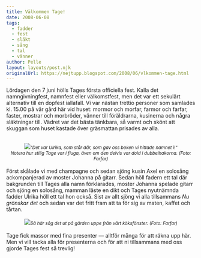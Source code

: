 ```yaml
---
title: Välkommen Tage!
date: 2008-06-08
tags: 
  - fadder
  - fest
  - släkt
  - sång
  - tal
  - vänner	
author: Pelle
layout: layouts/post.njk
originalUrl: https://nejtupp.blogspot.com/2008/06/vlkommen-tage.html
---
```


Lördagen den 7 juni hölls Tages första officiella fest. Kalla det namngivningfest, namnfest eller välkomstfest, men det var ett sekulärt alternativ till en dopfest iallafall. Vi var nästan trettio personer som samlades kl. 15.00 på vår gård här vid huset: mormor och morfar, farmor och farfar, faster, mostrar och morbröder, vänner till föräldrarna, kusinerna och några släktningar till. Vädret var det bästa tänkbara, så varmt och skönt att skuggan som huset kastade över gräsmattan prisades av alla.<br><br><div style="text-align: center;"><img src="../../../../img/IMG_1644.JPG"><span style="font-size:85%;"><span style="font-style: italic;">"Det var Ulrika, som står där, som gav oss boken vi hittade namnet i!"<br>Notera hur stilig Tage var i fluga, även om den delvis var dold i dubbelhakorna. (Foto: Farfar)</span></span><br></div><br>Först skålade vi med champagne och sedan sjöng kusin Axel en solosång ackompanjerad av moster Johanna på gitarr. Sedan höll fadern ett tal där bakgrunden till Tages alla namn förklarades, moster Johanna spelade gitarr och sjöng en solosång, mamman läste en dikt och Tages nyutnämnda fadder Ulrika höll ett tal hon också. Sist av allt sjöng vi alla tillsammans <span style="font-style: italic;">Nu grönskar det</span> och sedan var det fritt fram att ta för sig av maten, kaffet och tårtan.<br><br><div style="text-align: center;"><img src="../../../../img/IMG_1666.JPG"><span style="font-size:85%;"><span style="font-style: italic;">Så här såg det ut på gården uppe från vårt köksfönster. (Foto: Farfar)</span></span><br></div><br>Tage fick massor med fina presenter — alltför många för att räkna upp här. Men vi vill tacka alla för presenterna och för att ni tillsammans med oss gjorde Tages fest så trevlig!
<!-- no comments on this post -->